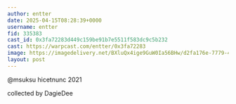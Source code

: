 ```yaml
---
author: entter
date: 2025-04-15T08:28:39+0000
username: entter
fid: 335383
cast_id: 0x3fa72283d449c159be91b7e5511f583dc9c5b232
cast: https://warpcast.com/entter/0x3fa72283
image: https://imagedelivery.net/BXluQx4ige9GuW0Ia56BHw/d2fa176e-7779-4de3-21f0-7c67c4d1c700/original
layout: post
---
```

@msuksu hicetnunc 2021  
  
collected by DagieDee  

<img src='https://imagedelivery.net/BXluQx4ige9GuW0Ia56BHw/d2fa176e-7779-4de3-21f0-7c67c4d1c700/original' alt='' referrerpolicy='no-referrer'/>